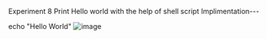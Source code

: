 Experiment 8
Print Hello world with the help of shell script
Implimentation---

echo "Hello World"
![image](https://github.com/user-attachments/assets/a598ae20-08e9-42b4-bdcd-b8d83bed5aca)
